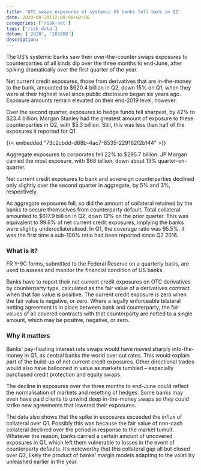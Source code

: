 ```yaml
---
title: 'OTC swaps exposures of systemic US banks fell back in Q2'
date: 2020-08-20T12:00:00+02:00
categories: ['risk-net']
tags: ['risk data']
datum: ['2020', '202008']
description: ''
---
```


The US’s systemic banks saw their over-the-counter swaps exposures to counterparties of all kinds dip over the three months to end-June, after spiking dramatically over the first quarter of the year.

Net current credit exposures, those from derivatives that are in-the-money to the bank, amounted to $620.4 billion in Q2, down 15% on Q1, when they were at their highest level since public disclosure began six years ago. Exposure amounts remain elevated on their end-2019 level, however.

Over the second quarter, exposures to hedge funds fell sharpest, by 42% to $23.4 billion. Morgan Stanley had the greatest amount of exposure to these counterparties in Q2, with $5.3 billion. Still, this was less than half of the exposures it reported for Q1.

{{< embedded "73c2cbdd-d88b-4ac7-8535-229162f2b144" >}}

Aggregate exposures to corporates fell 22% to $295.7 billion. JP Morgan carried the most exposure, with $68 billion, down about 13% quarter-on-quarter.

Net current credit exposures to bank and sovereign counterparties declined only slightly over the second quarter in aggregate, by 5% and 3%, respectively.

As aggregate exposures fell, so did the amount of collateral retained by the banks to secure themselves from counterparty default. Total collateral amounted to $617.9 billion in Q2, down 12% on the prior quarter. This was equivalent to 99.6% of net current credit exposures, implying the banks were slightly undercollateralised. In Q1, the coverage ratio was 95.5%. It was the first time a sub-100% ratio had been reported since Q2 2016.

### What is it?

FR Y-9C forms, submitted to the Federal Reserve on a quarterly basis, are used to assess and monitor the financial condition of US banks.

Banks have to report their net current credit exposures on OTC derivatives by counterparty type, calculated as the fair value of a derivatives contract when that fair value is positive. The current credit exposure is zero when the fair value is negative, or zero. Where a legally enforceable bilateral netting agreement is in place between bank and counterparty, the fair values of all covered contracts with that counterparty are netted to a single amount, which may be positive, negative, or zero.

### Why it matters

Banks’ pay-floating interest rate swaps would have moved sharply into-the-money in Q1, as central banks the world over cut rates. This would explain part of the build-up of net current credit exposures. Other directional trades would also have ballooned in value as markets tumbled – especially purchased credit protection and equity swaps.

The decline in exposures over the three months to end-June could reflect the normalisation of markets and resetting of hedges. Some banks may even have paid clients to unwind deep in-the-money swaps so they could strike new agreements that lowered their exposures.

The data also shows that the spike in exposures exceeded the influx of collateral over Q1. Possibly this was because the fair value of non-cash collateral declined over the period in response to the market tumult. Whatever the reason, banks carried a certain amount of uncovered exposures in Q1, which left them vulnerable to losses in the event of counterparty defaults. It’s noteworthy that this collateral gap all but closed over Q2, likely the product of banks’ margin models adapting to the volatility unleashed earlier in the year.

